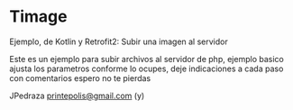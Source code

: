 # Timage
Ejemplo, de Kotlin y Retrofit2: Subir una imagen al servidor

Este es un ejemplo para subir archivos al servidor de php, ejemplo basico
ajusta los parametros conforme lo ocupes,
deje indicaciones a cada paso con comentarios
espero no te pierdas

JPedraza
printepolis@gmail.com (y)
